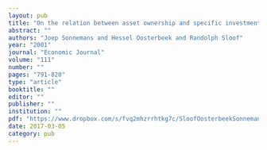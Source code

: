 ```yaml
---
layout: pub
title: "On the relation between asset ownership and specific investments"
abstract: ""
authors: "Joep Sonnemans and Hessel Oosterbeek and Randolph Sloof"
year: "2001"
journal: "Economic Journal"
volume: "111"
number: ""
pages: "791-820"
type: "article"
booktitle: ""
editor: ""
publisher: ""
institution: ""
pdf: "https://www.dropbox.com/s/fvq2mhzrrhtkg7c/SloofOosterbeekSonnemans2001ej.pdf?dl=0"
date: 2017-03-05
category: pub
---
```

